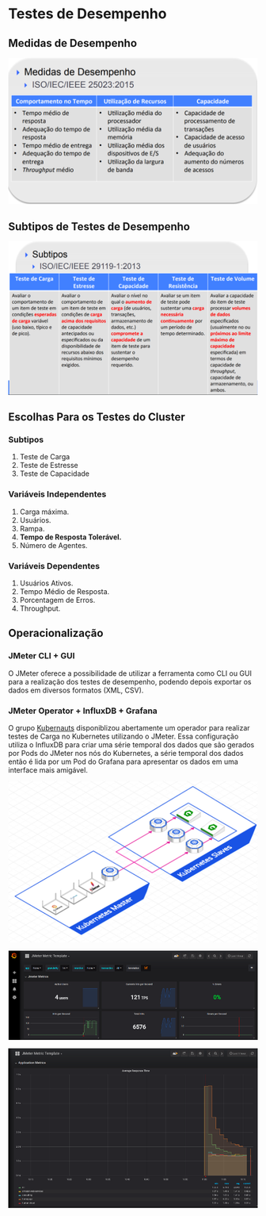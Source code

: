 # Testes de Desempenho

## Medidas de Desempenho

![Medidas_de_Desempenho](uploads/6d82010c4d920cf1c5221c0e6ea73f64/Medidas_de_Desempenho.png)

## Subtipos de Testes de Desempenho

![Subtipos](uploads/f976ced675a806b7b56e8083ddf207a3/Subtipos.png)


## Escolhas Para os Testes do Cluster

### Subtipos

1.  Teste de Carga
2.  Teste de Estresse
3.  Teste de Capacidade


### Variáveis Independentes

1.  Carga máxima.
2.  Usuários.
3.  Rampa.
4.  **Tempo de Resposta Tolerável.**
5.  Número de Agentes. 


### Variáveis Dependentes

1. Usuários Ativos.
2. Tempo Médio de Resposta.
3. Porcentagem de Erros.
4. Throughput.


## Operacionalização

### JMeter CLI + GUI

O JMeter oferece a possibilidade de utilizar a ferramenta como CLI ou GUI para a realização dos testes de desempenho, podendo depois exportar os dados em diversos formatos (XML, CSV).



### JMeter Operator + InfluxDB + Grafana

O grupo [Kubernauts](https://github.com/kubernauts) disponiblizou abertamente um operador para realizar testes de Carga no Kubernetes utilizando o JMeter. Essa configuração utiliza o InfluxDB para criar uma série temporal dos dados que são gerados por Pods do JMeter nos nós do Kubernetes, a série temporal dos dados então é lida por um Pod do Grafana para apresentar os dados em uma interface mais amigável.


![test-architecture](uploads/8265d421282aa74682842ad0889afcdf/test-architecture.jpg)

![grafana1](uploads/39c98572515556240067a8a8d0e6843b/grafana1.png)

![grafana2](uploads/b7dee97082c03e550520e2004fd60926/grafana2.png)










